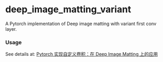 # deep_image_matting_variant
A Pytorch implementation of Deep image matting with variant first conv layer.


### Usage

See details at: [Pytorch 实现自定义卷积：在 Deep Image Matting 上的应用](https://www.jianshu.com/p/a0dc8f4ce863)
